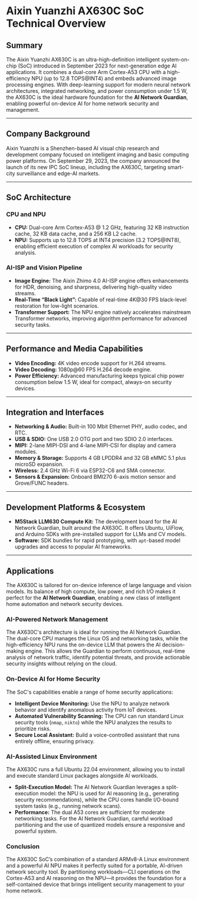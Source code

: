# Aixin Yuanzhi AX630C SoC Technical Overview

## Summary
The Aixin Yuanzhi AX630C is an ultra-high-definition intelligent system-on-chip (SoC) introduced in September 2023 for next-generation edge AI applications. It combines a dual-core Arm Cortex-A53 CPU with a high-efficiency NPU (up to 12.8 TOPS@INT4) and embeds advanced image processing engines. With deep-learning support for modern neural network architectures, integrated networking, and power consumption under 1.5 W, the AX630C is the ideal hardware foundation for the **AI Network Guardian**, enabling powerful on-device AI for home network security and management.

---

## Company Background
Aixin Yuanzhi is a Shenzhen-based AI visual chip research and development company focused on intelligent imaging and basic computing power platforms. On September 29, 2023, the company announced the launch of its new IPC SoC lineup, including the AX630C, targeting smart-city surveillance and edge-AI markets.

---

## SoC Architecture

### CPU and NPU
*   **CPU:** Dual-core Arm Cortex-A53 @ 1.2 GHz, featuring 32 KB instruction cache, 32 KB data cache, and a 256 KB L2 cache.
*   **NPU:** Supports up to 12.8 TOPS at INT4 precision (3.2 TOPS@INT8), enabling efficient execution of complex AI workloads for security analysis.

### AI-ISP and Vision Pipeline
*   **Image Engine:** The Aixin Zhimo 4.0 AI-ISP engine offers enhancements for HDR, denoising, and sharpness, delivering high-quality video streams.
*   **Real-Time “Black Light”:** Capable of real-time 4K@30 FPS black-level restoration for low-light scenarios.
*   **Transformer Support:** The NPU engine natively accelerates mainstream Transformer networks, improving algorithm performance for advanced security tasks.

---

## Performance and Media Capabilities
*   **Video Encoding:** 4K video encode support for H.264 streams.
*   **Video Decoding:** 1080p@60 FPS H.264 decode engine.
*   **Power Efficiency:** Advanced manufacturing keeps typical chip power consumption below 1.5 W, ideal for compact, always-on security devices.

---

## Integration and Interfaces
*   **Networking & Audio:** Built-in 100 Mbit Ethernet PHY, audio codec, and RTC.
*   **USB & SDIO:** One USB 2.0 OTG port and two SDIO 2.0 interfaces.
*   **MIPI:** 2-lane MIPI-DSI and 4-lane MIPI-CSI for display and camera modules.
*   **Memory & Storage:** Supports 4 GB LPDDR4 and 32 GB eMMC 5.1 plus microSD expansion.
*   **Wireless:** 2.4 GHz Wi-Fi 6 via ESP32-C6 and SMA connector.
*   **Sensors & Expansion:** Onboard BMI270 6-axis motion sensor and Grove/FUNC headers.

---

## Development Platforms & Ecosystem
*   **M5Stack LLM630 Compute Kit:** The development board for the AI Network Guardian, built around the AX630C. It offers Ubuntu, UiFlow, and Arduino SDKs with pre-installed support for LLMs and CV models.
*   **Software:** SDK bundles for rapid prototyping, with `apt`-based model upgrades and access to popular AI frameworks.

---

## Applications
The AX630C is tailored for on-device inference of large language and vision models. Its balance of high compute, low power, and rich I/O makes it perfect for the **AI Network Guardian**, enabling a new class of intelligent home automation and network security devices.

### AI-Powered Network Management
The AX630C's architecture is ideal for running the AI Network Guardian. The dual-core CPU manages the Linux OS and networking tasks, while the high-efficiency NPU runs the on-device LLM that powers the AI decision-making engine. This allows the Guardian to perform continuous, real-time analysis of network traffic, identify potential threats, and provide actionable security insights without relying on the cloud.

### On-Device AI for Home Security
The SoC's capabilities enable a range of home security applications:
*   **Intelligent Device Monitoring:** Use the NPU to analyze network behavior and identify anomalous activity from IoT devices.
*   **Automated Vulnerability Scanning:** The CPU can run standard Linux security tools (`nmap`, `nikto`) while the NPU analyzes the results to prioritize risks.
*   **Secure Local Assistant:** Build a voice-controlled assistant that runs entirely offline, ensuring privacy.

### AI-Assisted Linux Environment
The AX630C runs a full Ubuntu 22.04 environment, allowing you to install and execute standard Linux packages alongside AI workloads.
*   **Split-Execution Model:** The AI Network Guardian leverages a split-execution model: the NPU is used for AI reasoning (e.g., generating security recommendations), while the CPU cores handle I/O-bound system tasks (e.g., running network scans).
*   **Performance:** The dual A53 cores are sufficient for moderate networking tasks. For the AI Network Guardian, careful workload partitioning and the use of quantized models ensure a responsive and powerful system.

### Conclusion
The AX630C SoC’s combination of a standard ARMv8-A Linux environment and a powerful AI NPU makes it perfectly suited for a portable, AI-driven network security tool. By partitioning workloads—CLI operations on the Cortex-A53 and AI reasoning on the NPU—it provides the foundation for a self-contained device that brings intelligent security management to your home network.
